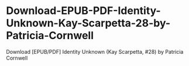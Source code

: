# Download-EPUB-PDF-Identity-Unknown-Kay-Scarpetta-28-by-Patricia-Cornwell
Download [EPUB/PDF] Identity Unknown (Kay Scarpetta, #28) by Patricia Cornwell
